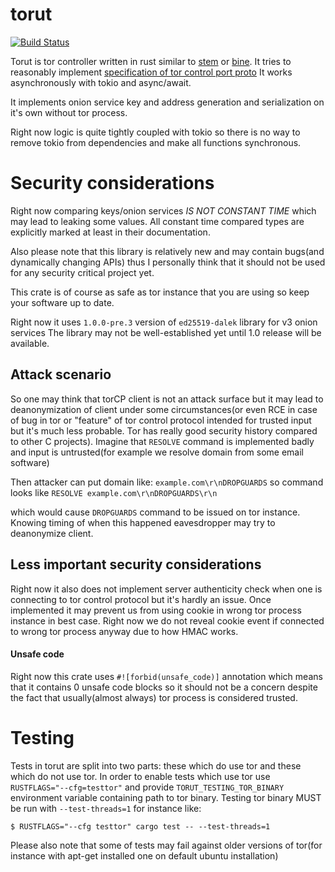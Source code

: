# torut
[![Build Status](https://travis-ci.org/teawithsand/torut.svg?branch=master)](https://travis-ci.org/teawithsand/torut)

Torut is tor controller written in rust similar to 
[stem](https://stem.torproject.org/) or [bine](https://github.com/cretz/bine).
It tries to reasonably implement [specification of tor control port proto](https://gitweb.torproject.org/torspec.git/tree/control-spec.txt)
It works asynchronously with tokio and async/await.

It implements onion service key and address generation and serialization on it's own without tor process.

Right now logic is quite tightly coupled with tokio so there is no way to
remove tokio from dependencies and make all functions synchronous.

# Security considerations
Right now comparing keys/onion services *IS NOT CONSTANT TIME* which may lead to leaking some values.
All constant time compared types are explicitly marked at least in their documentation.

Also please note that this library is relatively new and may contain bugs(and dynamically changing APIs) thus I personally think
that it should not be used for any security critical project yet.

This crate is of course as safe as tor instance that you are using so keep your software up to date.

Right now it uses `1.0.0-pre.3` version of `ed25519-dalek` library for v3 onion services
The library may not be well-established yet until 1.0 release will be available. 

## Attack scenario
So one may think that torCP client is not an attack surface but it may lead to deanonymization of client under
some circumstances(or even RCE in case of bug in tor or "feature" of tor control protocol intended for trusted input
but it's much less probable. Tor has really good security history compared to other C projects).
Imagine that `RESOLVE` command is implemented badly and input is untrusted(for example we resolve domain from some email software)

Then attacker can put domain like: 
`example.com\r\nDROPGUARDS`
so command looks like 
`RESOLVE example.com\r\nDROPGUARDS\r\n`

which would cause `DROPGUARDS` command to be issued on tor instance.
Knowing timing of when this happened eavesdropper may try to deanonymize client. 

## Less important security considerations
Right now it also does not implement server authenticity check when one is connecting to tor control protocol
but it's hardly an issue. 
Once implemented it may prevent us from using cookie in wrong tor process instance in best case.
Right now we do not reveal cookie event if connected to wrong tor process anyway due to how HMAC works.

#### Unsafe code
Right now this crate uses `#![forbid(unsafe_code)]` 
annotation which means that it contains 0 unsafe code blocks so it should not be a concern
despite the fact that usually(almost always) tor process is considered trusted.

# Testing 
Tests in torut are split into two parts:
these which do use tor and these which do not use tor.
In order to enable tests which use tor use `RUSTFLAGS="--cfg=testtor"`
and provide `TORUT_TESTING_TOR_BINARY` environment variable containing path to tor binary.
Testing tor binary MUST be run with `--test-threads=1` for instance like:

`$ RUSTFLAGS="--cfg testtor" cargo test -- --test-threads=1`

Please also note that some of tests may fail against older 
versions of tor(for instance with apt-get installed one on default ubuntu installation)